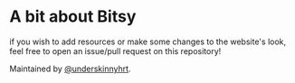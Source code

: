 # A bit about Bitsy
if you wish to add resources or make some changes to the website's look, feel free to open an issue/pull request on this repository!

Maintained by [@underskinnyhrt](https://twitter.com/underskinnyhrt).
